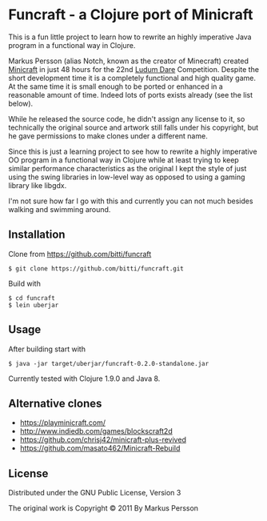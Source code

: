 # Funcraft - a Clojure port of Minicraft

This is a fun little project to learn how to rewrite an highly
imperative Java program in a functional way in Clojure.

Markus Persson (alias Notch, known as the creator of Minecraft)
created [Minicraft](https://en.wikipedia.org/wiki/Minicraft) in just
48 hours for the 22nd [Ludum Dare](https://ldjam.com/about)
Competition. Despite the short development time it is a completely
functional and high quality game. At the same time it is small enough
to be ported or enhanced in a reasonable amount of time. Indeed lots
of ports exists already (see the list below).

While he released the source code, he didn't assign any license to it,
so technically the original source and artwork still falls under his
copyright, but he gave permissions to make clones under a different
name.

Since this is just a learning project to see how to rewrite a highly
imperative OO program in a functional way in Clojure while at least
trying to keep similar performance characteristics as the original I
kept the style of just using the swing libraries in low-level way as
opposed to using a gaming library like libgdx.

I'm not sure how far I go with this and currently you can not much
besides walking and swimming around.

## Installation

Clone from https://github.com/bitti/funcraft

    $ git clone https://github.com/bitti/funcraft.git

Build with

    $ cd funcraft
    $ lein uberjar

## Usage

After building start with

    $ java -jar target/uberjar/funcraft-0.2.0-standalone.jar

Currently tested with Clojure 1.9.0 and Java 8.

## Alternative clones

- https://playminicraft.com/
- http://www.indiedb.com/games/blockscraft2d
- https://github.com/chrisj42/minicraft-plus-revived
- https://github.com/masato462/Minicraft-Rebuild

## License

Distributed under the GNU Public License, Version 3

The original work is Copyright © 2011 By Markus Persson

